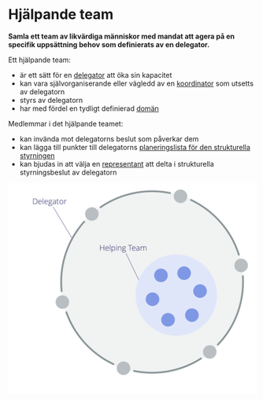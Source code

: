 # Hjälpande team

<summary>
<strong>Samla ett team av likvärdiga människor med mandat att agera på en specifik uppsättning behov som definierats av en delegator.</strong>
</summary>

Ett hjälpande team:

- är ett sätt för en [delegator](glossary:delegator) att öka sin kapacitet
- kan vara självorganiserande eller vägledd av en [koordinator](section:coordinator) som utsetts av delegatorn
- styrs av delegatorn
- har med fördel en tydligt definierad [domän](glossary:domain)

Medlemmar i det hjälpande teamet:

- kan invända mot delegatorns beslut som påverkar dem
- kan lägga till punkter till delegatorns [planeringslista för den strukturella styrningen](glossary:governance-backlog)
- kan bjudas in att välja en [representant](section:representative) att delta i strukturella styrningsbeslut av delegatorn

![Hjälpande team](img/structural-patterns/helping-team.png)